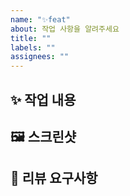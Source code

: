 ```yaml
---
name: "✨feat"
about: 작업 사항을 알려주세요
title: ""
labels: ""
assignees: ""
---
```


## ✨ 작업 내용

## 🖼️ 스크린샷

## 💬 리뷰 요구사항

